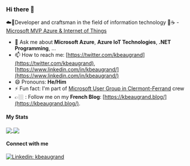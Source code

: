 ### Hi there 👋

<!--
**kbeaugrand/kbeaugrand** is a ✨ _special_ ✨ repository because its `README.md` (this file) appears on your GitHub profile.
-->

☁️🤖Developer and craftsman in the field of information technology 🚀☕️ - [Microsoft MVP Azure & Internet of Things](https://mvp.microsoft.com/en-us/PublicProfile/5004641)

- 💬 Ask me about **Microsoft Azure**, **Azure IoT Technologies**, **.NET Programming**, ...
- 📫 How to reach me: [https://twitter.com/kbeaugrand](https://twitter.com/kbeaugrand), [https://www.linkedin.com/in/kbeaugrand/](https://www.linkedin.com/in/kbeaugrand/)
- 😄 Pronouns: **He/Him**
- ⚡ Fun fact: I'm part of [Microsoft User Group in Clermont-Ferrand](https://www.meetup.com/MugInClermont/) crew
- 👉🏼 : Follow me on my **French Blog**: [https://kbeaugrand.blog/](https://kbeaugrand.blog/).

#### My Stats

<a href="https://github.com/anuraghazra/github-readme-stats">
  <img align="center" src="https://github-readme-stats.vercel.app/api?username=kbeaugrand" />
</a>
<a href="https://github.com/anuraghazra/convoychat">
  <img align="center" src="https://github-readme-stats.vercel.app/api/top-langs/?username=kbeaugrand&layout=compact&hide=c" />
</a>

#### Connect with me 

[![Linkedin: kbeaugrand](https://img.shields.io/badge/-kbeaugrand-blue?style=flat-square&logo=Linkedin&logoColor=white&link=https://www.linkedin.com/in/kbeaugrand)](https://www.linkedin.com/in/kbeaugrand)
